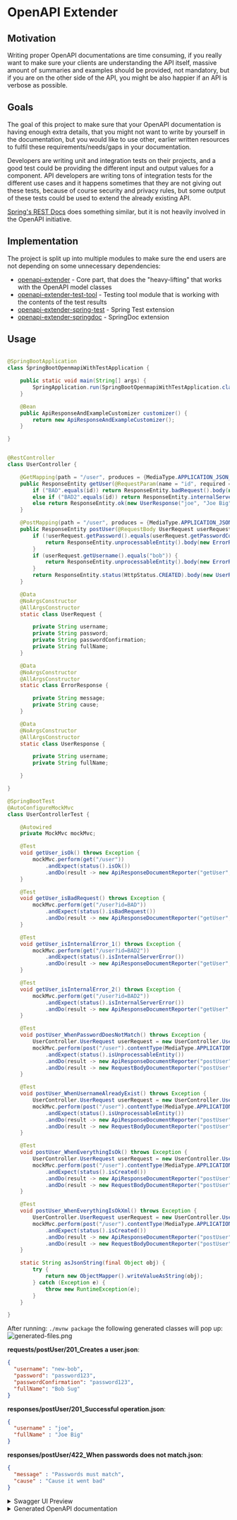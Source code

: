 # OpenAPI Extender

## Motivation

Writing proper OpenAPI documentations are time consuming, if you really want to make sure your clients are understanding the API itself, massive amount of summaries and examples should be provided, not mandatory, but if you are on the other side of
the API, you might be also happier if an API is verbose as possible.

## Goals

The goal of this project to make sure that your OpenAPI documentation is having enough extra details, that you might not want to write by yourself in the documentation, but you would like to use other, earlier written resources to fulfil these
requirements/needs/gaps in your documentation.

Developers are writing unit and integration tests on their projects, and a good test could be providing the different input and output values for a component. API developers are writing tons of integration tests for the different use cases and it
happens sometimes that they are not giving out these tests, because of course security and privacy rules, but some output of these tests could be used to extend the already existing API.

[Spring's REST Docs](https://github.com/spring-projects/spring-restdocs) does something similar, but it is not heavily involved in the OpenAPI initiative.

## Implementation

The project is split up into multiple modules to make sure the end users are not depending on some unnecessary dependencies:

- [openapi-extender](openapi-extender) - Core part, that does the "heavy-lifting" that works with the OpenAPI model classes
- [openapi-extender-test-tool](openapi-extender-test-tool) - Testing tool module that is working with the contents of the test results
- [openapi-extender-spring-test](openapi-extender-spring-test) - Spring Test extension
- [openapi-extender-springdoc](openapi-extender-springdoc) - SpringDoc extension

## Usage

```java

@SpringBootApplication
class SpringBootOpenmapiWithTestApplication {

    public static void main(String[] args) {
        SpringApplication.run(SpringBootOpenmapiWithTestApplication.class, args);
    }

    @Bean
    public ApiResponseAndExampleCustomizer customizer() {
        return new ApiResponseAndExampleCustomizer();
    }

}


@RestController
class UserController {

    @GetMapping(path = "/user", produces = {MediaType.APPLICATION_JSON_VALUE, MediaType.APPLICATION_XML_VALUE})
    public ResponseEntity getUser(@RequestParam(name = "id", required = false) String id) {
        if ("BAD".equals(id)) return ResponseEntity.badRequest().body(new ErrorResponse("Bad " + id, "Cause it went bad"));
        else if ("BAD2".equals(id)) return ResponseEntity.internalServerError().body(new ErrorResponse("Internal Server Error " + id, "Bad because internal"));
        else return ResponseEntity.ok(new UserResponse("joe", "Joe Big"));
    }

    @PostMapping(path = "/user", produces = {MediaType.APPLICATION_JSON_VALUE, MediaType.APPLICATION_XML_VALUE})
    public ResponseEntity postUser(@RequestBody UserRequest userRequest) {
        if (!userRequest.getPassword().equals(userRequest.getPasswordConfirmation())) {
            return ResponseEntity.unprocessableEntity().body(new ErrorResponse("Passwords must match", "Cause it went bad"));
        }
        if (userRequest.getUsername().equals("bob")) {
            return ResponseEntity.unprocessableEntity().body(new ErrorResponse("Username already exists", "Cause it went bad"));
        }
        return ResponseEntity.status(HttpStatus.CREATED).body(new UserResponse("joe", "Joe Big"));
    }

    @Data
    @NoArgsConstructor
    @AllArgsConstructor
    static class UserRequest {

        private String username;
        private String password;
        private String passwordConfirmation;
        private String fullName;
    }

    @Data
    @NoArgsConstructor
    @AllArgsConstructor
    static class ErrorResponse {

        private String message;
        private String cause;
    }

    @Data
    @NoArgsConstructor
    @AllArgsConstructor
    static class UserResponse {

        private String username;
        private String fullName;

    }

}

@SpringBootTest
@AutoConfigureMockMvc
class UserControllerTest {

    @Autowired
    private MockMvc mockMvc;

    @Test
    void getUser_isOk() throws Exception {
        mockMvc.perform(get("/user"))
            .andExpect(status().isOk())
            .andDo(result -> new ApiResponseDocumentReporter("getUser", "Standard response").handle(result));
    }

    @Test
    void getUser_isBadRequest() throws Exception {
        mockMvc.perform(get("/user?id=BAD"))
            .andExpect(status().isBadRequest())
            .andDo(result -> new ApiResponseDocumentReporter("getUser", "When shit happens").handle(result));
    }

    @Test
    void getUser_isInternalError_1() throws Exception {
        mockMvc.perform(get("/user?id=BAD2"))
            .andExpect(status().isInternalServerError())
            .andDo(result -> new ApiResponseDocumentReporter("getUser", "When coupon code does not exist").handle(result));
    }

    @Test
    void getUser_isInternalError_2() throws Exception {
        mockMvc.perform(get("/user?id=BAD2"))
            .andExpect(status().isInternalServerError())
            .andDo(result -> new ApiResponseDocumentReporter("getUser", "When shit explodes").handle(result));
    }

    @Test
    void postUser_WhenPasswordDoesNotMatch() throws Exception {
        UserController.UserRequest userRequest = new UserController.UserRequest("alex123", "password123", "password12", "Alex King");
        mockMvc.perform(post("/user").contentType(MediaType.APPLICATION_JSON).content(asJsonString(userRequest)))
            .andExpect(status().isUnprocessableEntity())
            .andDo(result -> new ApiResponseDocumentReporter("postUser", "When passwords does not match").handle(result))
            .andDo(result -> new RequestBodyDocumentReporter("postUser", "Will throw error").handle(result));
    }

    @Test
    void postUser_WhenUsernameAlreadyExist() throws Exception {
        UserController.UserRequest userRequest = new UserController.UserRequest("bob", "password123", "password123", "Bob Sug");
        mockMvc.perform(post("/user").contentType(MediaType.APPLICATION_JSON).accept(MediaType.APPLICATION_JSON).content(asJsonString(userRequest)))
            .andExpect(status().isUnprocessableEntity())
            .andDo(result -> new ApiResponseDocumentReporter("postUser", "When username already exist").handle(result))
            .andDo(result -> new RequestBodyDocumentReporter("postUser", "Will throw error because user already exist").handle(result));
    }

    @Test
    void postUser_WhenEverythingIsOk() throws Exception {
        UserController.UserRequest userRequest = new UserController.UserRequest("new-bob", "password123", "password123", "Bob Sug");
        mockMvc.perform(post("/user").contentType(MediaType.APPLICATION_JSON).accept(MediaType.APPLICATION_JSON).content(asJsonString(userRequest)))
            .andExpect(status().isCreated())
            .andDo(result -> new ApiResponseDocumentReporter("postUser", "Successful operation").handle(result))
            .andDo(result -> new RequestBodyDocumentReporter("postUser", "Creates a user").handle(result));
    }

    @Test
    void postUser_WhenEverythingIsOkXml() throws Exception {
        UserController.UserRequest userRequest = new UserController.UserRequest("new-bob", "password123", "password123", "Bob Sug");
        mockMvc.perform(post("/user").contentType(MediaType.APPLICATION_JSON).accept(MediaType.APPLICATION_XML).content(asJsonString(userRequest)))
            .andExpect(status().isCreated())
            .andDo(result -> new ApiResponseDocumentReporter("postUser", "Successful operation").handle(result))
            .andDo(result -> new RequestBodyDocumentReporter("postUser", "Creates a user").handle(result));
    }

    static String asJsonString(final Object obj) {
        try {
            return new ObjectMapper().writeValueAsString(obj);
        } catch (Exception e) {
            throw new RuntimeException(e);
        }
    }

}

```

After running: `./mvnw package` the following generated classes will pop up:
![generated-files.png](docs/generated-files.png)

**requests/postUser/201_Creates a user.json**: 
```json
{
  "username": "new-bob",
  "password": "password123",
  "passwordConfirmation": "password123",
  "fullName": "Bob Sug"
}
```

**responses/postUser/201_Successful operation.json**:
```json
{
  "username" : "joe",
  "fullName" : "Joe Big"
}
```

**responses/postUser/422_When passwords does not match.json**:
```json
{
  "message" : "Passwords must match",
  "cause" : "Cause it went bad"
}
```

<details>
    <summary>Swagger UI Preview</summary>

![swagger-ui-preview.png](docs/swagger-ui-preview.png)

</details>

<details>
  <summary>Generated OpenAPI documentation</summary>

```yaml
openapi: 3.0.1
info:
  title: OpenAPI definition
  version: v0
servers:
- url: http://localhost:8080
  description: Generated server url
paths:
  /user:
    get:
      tags:
      - user-controller
      operationId: getUser
      parameters:
      - name: id
        in: query
        required: false
        schema:
          type: string
      responses:
        "200":
          description: OK
          content:
            application/json:
              schema:
                type: string
              examples:
                Standard response:
                  description: Standard response
                  value: |-
                    {
                      "username" : "joe",
                      "fullName" : "Joe Big"
                    }
            application/xml:
              schema:
                type: string
              examples:
                Standard response:
                  description: Standard response
                  value: |-
                    {
                      "username" : "joe",
                      "fullName" : "Joe Big"
                    }
        "500":
          content:
            application/json:
              examples:
                When coupon code does not exist:
                  description: When coupon code does not exist
                  value: |-
                    {
                      "message" : "Internal Server Error BAD2",
                      "cause" : "Bad because internal"
                    }
                When server explodes:
                  description: When server explodes
                  value: |-
                    {
                      "message" : "Internal Server Error BAD2",
                      "cause" : "Bad because internal"
                    }
        "400":
          content:
            application/json:
              examples:
                When bad thing happens:
                  description: When bad thing happens
                  value: |-
                    {
                      "message" : "Bad BAD",
                      "cause" : "Cause it went bad"
                    }
    post:
      tags:
      - user-controller
      operationId: postUser
      requestBody:
        content:
          application/json:
            schema:
              $ref: '#/components/schemas/UserRequest'
            examples:
              Will throw error - Returns:422:
                description: Will throw error - Returns:422
                value: |-
                  {
                    "username" : "alex123",
                    "password" : "password123",
                    "passwordConfirmation" : "password12",
                    "fullName" : "Alex King"
                  }
              Will throw error because user already exist - Returns:422:
                description: Will throw error because user already exist - Returns:422
                value: |-
                  {
                    "username" : "bob",
                    "password" : "password123",
                    "passwordConfirmation" : "password123",
                    "fullName" : "Bob Sug"
                  }
              Creates a user - Returns:201:
                description: Creates a user - Returns:201
                value: |-
                  {
                    "username" : "new-bob",
                    "password" : "password123",
                    "passwordConfirmation" : "password123",
                    "fullName" : "Bob Sug"
                  }
        required: true
      responses:
        "200":
          description: OK
          content:
            application/json:
              schema:
                type: string
            application/xml:
              schema:
                type: string
        "201":
          content:
            application/json:
              examples:
                Successful operation:
                  description: Successful operation
                  value: |-
                    {
                      "username" : "joe",
                      "fullName" : "Joe Big"
                    }
            application/xml:
              examples:
                Successful operation:
                  description: Successful operation
                  value: |
                    <LinkedHashMap>
                      <username>joe</username>
                      <fullName>Joe Big</fullName>
                    </LinkedHashMap>
        "422":
          content:
            application/json:
              examples:
                When passwords does not match:
                  description: When passwords does not match
                  value: |-
                    {
                      "message" : "Passwords must match",
                      "cause" : "Cause it went bad"
                    }
                When username already exist:
                  description: When username already exist
                  value: |-
                    {
                      "message" : "Username already exists",
                      "cause" : "Cause it went bad"
                    }
components:
  schemas:
    UserRequest:
      type: object
      properties:
        username:
          type: string
        password:
          type: string
        passwordConfirmation:
          type: string
        fullName:
          type: string
```
</details>
